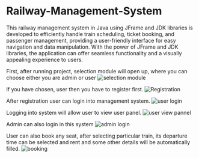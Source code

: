 # Railway-Management-System
This railway management system in Java using JFrame and JDK libraries is  developed to efficiently handle train scheduling, ticket booking, and passenger management, providing a user-friendly interface for easy navigation and data manipulation. With the power of JFrame and JDK libraries, the application can offer seamless functionality and a visually appealing experience to users.


First, after running project, selection module will open up, where you can choose either you are admin or user
![selection module](https://github.com/FazilaRubab/Railway-Management-System/assets/51526391/68389884-2d5d-418c-bc53-43003e811ba8)



If you have chosen, user then you have to register first.
![Registration](https://github.com/FazilaRubab/Railway-Management-System/assets/51526391/4c9dabf9-96d3-48b6-b523-03c9e4caec07)




After registration user can login into management system.
![user login](https://github.com/FazilaRubab/Railway-Management-System/assets/51526391/494a33f1-d74c-4649-b066-a2531900c6a5)



Logging into system will allow user to view user panel.
![user view pannel](https://github.com/FazilaRubab/Railway-Management-System/assets/51526391/f984df57-43d3-43c4-b5a9-aaf28831be45)


Admin can also login in this system
![admin login](https://github.com/FazilaRubab/Railway-Management-System/assets/51526391/fc7457fb-71ff-457e-bea0-97d677d4d27c)

User can also book any seat, after selecting particular train, its departure time can be selected and rent and some other details will be automatically filled.
![booking](https://github.com/FazilaRubab/Railway-Management-System/assets/51526391/bf2ad7ac-cf10-482f-a6a1-258f91393f01)
